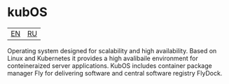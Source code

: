 # kubOS

<div>
    <table>
        <tr>
            <td>
                <a href="README.md">EN</a>
            </td>
            <td>
                <a href="README.ru.md">RU</a>
            </td>
        </tr>
    </table>
</div>

Operating system designed for scalability and high availability.
Based on Linux and Kubernetes it provides a high avalibaile environment for conteineraized server applications.
KubOS includes container package manager Fly for delivering software and central software registry FlyDock.
